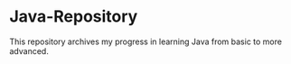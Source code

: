 # Java-Repository
This repository archives my progress in learning Java from basic to more advanced.
